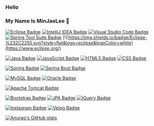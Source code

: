 ### Hello
### My Name Is MinJaeLee 👋

<!--
**dlalswo656/dlalswo656** is a ✨ _special_ ✨ repository because its `README.md` (this file) appears on your GitHub profile.
Here are some ideas to get you started:

- 🔭 I’m currently working on ...
- 🌱 I’m currently learning ...
- 👯 I’m looking to collaborate on ...
- 🤔 I’m looking for help with ...
- 💬 Ask me about ...
- 📫 How to reach me: ...
- 😄 Pronouns: ...
- ⚡ Fun fact: ...
-->

[![Eclipse Badge](https://img.shields.io/badge/Eclipse-%232C2255.svg?style=flat&logo=eclipse&logoColor=white)](https://www.eclipse.org/) [![IntelliJ IDEA Badge](https://img.shields.io/badge/IntelliJ_IDEA-%23000000.svg?style=flat&logo=intellij-idea&logoColor=white)](https://www.jetbrains.com/idea/) [![Visual Studio Code Badge](https://img.shields.io/badge/Visual_Studio_Code-%23007ACC.svg?style=flat&logo=visual-studio-code&logoColor=white)](https://code.visualstudio.com/) [![Spring Tool Suite Badge](https://img.shields.io/badge/Spring_Tool_Suite-%236DB33F.svg?style=flat&logo=spring&logoColor=white)](https://spring.io) 
[!([https://img.shields.io/badge/Eclipse-%232C2255.svg?style=flat&logo=eclipse&logoColor=white](https://www.eclipse.org/)

[![Java Badge](https://img.shields.io/badge/Java-%23ED8B00.svg?style=flat&logo=java&logoColor=white)](https://www.java.com/) [![JavaScript Badge](https://img.shields.io/badge/JavaScript-%23F7DF1E.svg?style=flat&logo=javascript&logoColor=black)](https://developer.mozilla.org/en-US/docs/Web/JavaScript) [![HTML5 Badge](https://img.shields.io/badge/HTML5-%23E34F26.svg?style=flat&logo=html5&logoColor=white)](https://developer.mozilla.org/en-US/docs/Web/HTML) [![CSS Badge](https://img.shields.io/badge/CSS-%231572B6.svg?style=flat&logo=css3&logoColor=white)](https://developer.mozilla.org/en-US/docs/Web/CSS)

[![Spring Badge](https://img.shields.io/badge/Spring-%236DB33F.svg?style=flat&logo=spring&logoColor=white)](https://spring.io) [![Spring Boot Badge](https://img.shields.io/badge/Spring_Boot-%236DB33F.svg?style=flat&logo=spring-boot&logoColor=white)](https://spring.io/projects/spring-boot/)

[![MySQL Badge](https://img.shields.io/badge/MySQL-%234479A1.svg?style=flat&logo=mysql&logoColor=white)](https://www.mysql.com/) [![Oracle Badge](https://img.shields.io/badge/Oracle-F80000?style=flat&logo=oracle&logoColor=white)](https://www.oracle.com/)

[![Apache Tomcat Badge](https://img.shields.io/badge/Apache_Tomcat-%23F8DC75.svg?style=flat&logo=apache-tomcat&logoColor=black)](https://tomcat.apache.org/)

[![Bootstrap Badge](https://img.shields.io/badge/Bootstrap-%23563D7C.svg?style=flat&logo=bootstrap&logoColor=white)](https://getbootstrap.com/) [![JPA Badge](https://img.shields.io/badge/JPA-%235B69D3.svg?style=flat&logo=jpa&logoColor=white)](https://jakarta.ee/specifications/persistence/) [![jQuery Badge](https://img.shields.io/badge/jQuery-%230769AD.svg?style=flat&logo=jquery&logoColor=white)](https://jquery.com/)

[![Instagram Badge](https://img.shields.io/badge/Instagram-%23E4405F?style=flat&logo=instagram&logoColor=white)](https://www.instagram.com/m.j_2ee) [![Velog Badge](https://img.shields.io/badge/Velog-%2312100E.svg?style=flat&logo=velog&logoColor=white)](https://velog.io/@dlalswo656)

[![Anurag's GitHub stats](https://github-readme-stats.vercel.app/api?username=dlalswo656)](https://github.com/anuraghazra/github-readme-stats)
